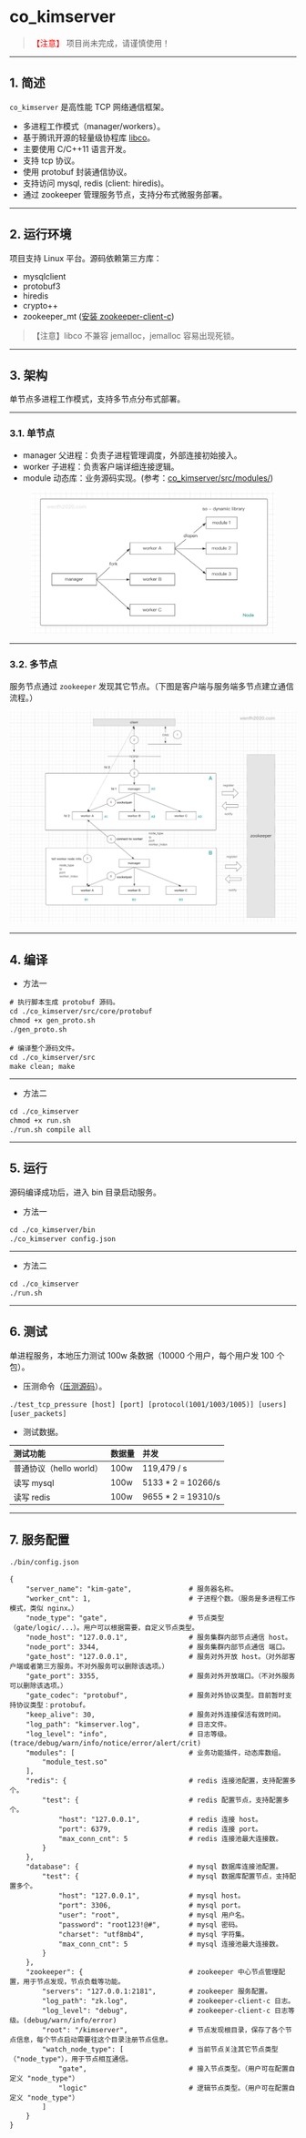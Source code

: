 # co_kimserver

> <font color=red>【注意】</font> 项目尚未完成，请谨慎使用！

---

## 1. 简述

`co_kimserver` 是高性能 TCP 网络通信框架。

* 多进程工作模式（manager/workers）。
* 基于腾讯开源的轻量级协程库 [libco](https://github.com/Tencent/libco)。
* 主要使用 C/C++11 语言开发。
* 支持 tcp 协议。
* 使用 protobuf 封装通信协议。
* 支持访问 mysql, redis (client: hiredis)。
* 通过 zookeeper 管理服务节点，支持分布式微服务部署。

---

## 2. 运行环境

项目支持 Linux 平台。源码依赖第三方库：

* mysqlclient
* protobuf3
* hiredis
* crypto++
* zookeeper_mt ([安装 zookeeper-client-c](https://wenfh2020.com/2020/10/17/zookeeper-c-client/))

>【注意】libco 不兼容 jemalloc，jemalloc 容易出现死锁。

---

## 3. 架构

单节点多进程工作模式，支持多节点分布式部署。

---

### 3.1. 单节点

* manager 父进程：负责子进程管理调度，外部连接初始接入。
* worker 子进程：负责客户端详细连接逻辑。
* module 动态库：业务源码实现。(参考：[co_kimserver/src/modules/](https://github.com/wenfh2020/co_kimserver/tree/main/src/modules))

<div align=center><img src="doc/images/2021-02-19-07-25-03.png" width="85%"/></div>

---

### 3.2. 多节点

服务节点通过 `zookeeper` 发现其它节点。（下图是客户端与服务端多节点建立通信流程。）

<div align=center><img src="doc/images/2021-02-18-18-25-03.png"/></div>

---

## 4. 编译

* 方法一

```shell
# 执行脚本生成 protobuf 源码。
cd ./co_kimserver/src/core/protobuf
chmod +x gen_proto.sh
./gen_proto.sh

# 编译整个源码文件。
cd ./co_kimserver/src
make clean; make
```

---

* 方法二

```shell
cd ./co_kimserver
chmod +x run.sh
./run.sh compile all
```

---

## 5. 运行

源码编译成功后，进入 bin 目录启动服务。

* 方法一

```shell
cd ./co_kimserver/bin
./co_kimserver config.json
```

---

* 方法二

```shell
cd ./co_kimserver
./run.sh
```

---

## 6. 测试

单进程服务，本地压力测试 100w 条数据（10000 个用户，每个用户发 100 个包）。

* 压测命令（[压测源码](https://github.com/wenfh2020/co_kimserver/tree/main/src/test/test_tcp_pressure)）。

```shell
./test_tcp_pressure [host] [port] [protocol(1001/1003/1005)] [users] [user_packets]
```

* 测试数据。

| 测试功能                | 数据量 | 并发                 |
| :---------------------- | :----- | :------------------- |
| 普通协议（hello world） | 100w   | 119,479 / s          |
| 读写 mysql              | 100w   | 5133 * 2 =   10266/s |
| 读写 redis              | 100w   | 9655 * 2 = 19310/s   |

---

## 7. 服务配置

```shell
./bin/config.json
```

```shell
{
    "server_name": "kim-gate",              # 服务器名称。
    "worker_cnt": 1,                        # 子进程个数。（服务是多进程工作模式，类似 nginx。）
    "node_type": "gate",                    # 节点类型（gate/logic/...）。用户可以根据需要，自定义节点类型。
    "node_host": "127.0.0.1",               # 服务集群内部节点通信 host。
    "node_port": 3344,                      # 服务集群内部节点通信 端口。
    "gate_host": "127.0.0.1",               # 服务对外开放 host。（对外部客户端或者第三方服务。不对外服务可以删除该选项。）
    "gate_port": 3355,                      # 服务对外开放端口。（不对外服务可以删除该选项。）
    "gate_codec": "protobuf",               # 服务对外协议类型。目前暂时支持协议类型：protobuf。
    "keep_alive": 30,                       # 服务对外连接保活有效时间。
    "log_path": "kimserver.log",            # 日志文件。
    "log_level": "info",                    # 日志等级。(trace/debug/warn/info/notice/error/alert/crit)
    "modules": [                            # 业务功能插件，动态库数组。
        "module_test.so"
    ],
    "redis": {                              # redis 连接池配置，支持配置多个。
        "test": {                           # redis 配置节点，支持配置多个。
            "host": "127.0.0.1",            # redis 连接 host。
            "port": 6379,                   # redis 连接 port。
            "max_conn_cnt": 5               # redis 连接池最大连接数。
        }
    },
    "database": {                           # mysql 数据库连接池配置。
        "test": {                           # mysql 数据库配置节点，支持配置多个。
            "host": "127.0.0.1",            # mysql host。
            "port": 3306,                   # mysql port。
            "user": "root",                 # mysql 用户名。
            "password": "root123!@#",       # mysql 密码。
            "charset": "utf8mb4",           # mysql 字符集。
            "max_conn_cnt": 5               # mysql 连接池最大连接数。
        }
    },
    "zookeeper": {                          # zookeeper 中心节点管理配置，用于节点发现，节点负载等功能。
        "servers": "127.0.0.1:2181",        # zookeeper 服务配置。
        "log_path": "zk.log",               # zookeeper-client-c 日志。
        "log_level": "debug",               # zookeeper-client-c 日志等级。(debug/warn/info/error)
        "root": "/kimserver",               # 节点发现根目录，保存了各个节点信息，每个节点启动需要往这个目录注册节点信息。
        "watch_node_type": [                # 当前节点关注其它节点类型（"node_type"），用于节点相互通信。
            "gate",                         # 接入节点类型。（用户可在配置自定义 "node_type"）
            "logic"                         # 逻辑节点类型。（用户可在配置自定义 "node_type"）
        ]
    }
}
```
